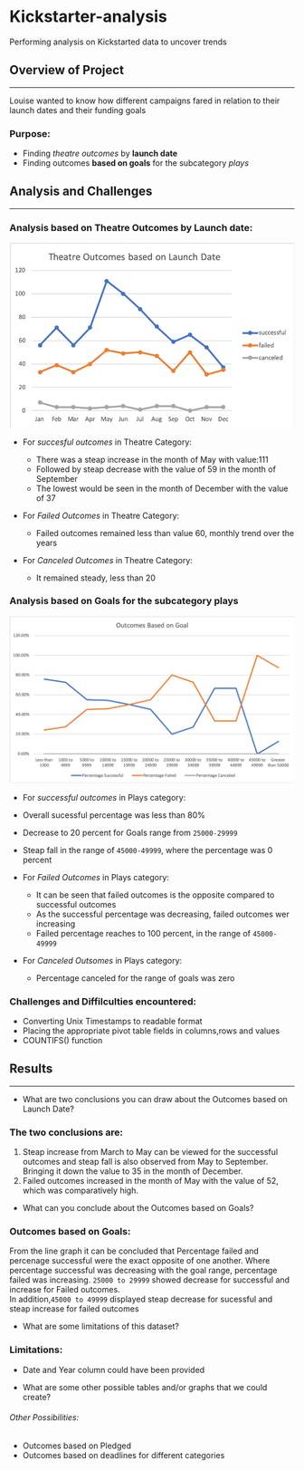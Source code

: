 # Kickstarter-analysis
Performing analysis on Kickstarted data to uncover trends

## Overview of Project
---
Louise wanted to know how different campaigns fared in relation to their launch dates and their funding goals
### Purpose:
- Finding *theatre outcomes* by **launch date** 
- Finding outcomes **based on goals** for the subcategory *plays*

## Analysis and Challenges 
---

### Analysis based on Theatre Outcomes by Launch date:

<img src= "Kickstarter_Challenge1/Resources/Theatre_Outcomes_vs_Launch.png"></img>

- For *succesful outcomes* in Theatre Category:
  - There was a steap increase in the month of May with value:111 
  - Followed by steap decrease with the value of 59 in the month of September 
  - The lowest would be seen in the month of December with the value of 37

- For *Failed Outcomes* in Theatre Category:
  - Failed outcomes remained less than value 60, monthly trend over the years

- For *Canceled Outcomes* in Theatre Category:
  - It remained steady, less than 20 

### Analysis based on Goals for the subcategory plays 

<img src= "Kickstarter_Challenge1/Resources/Outcomes_vs_Goals.png"> </img>

- For *successful outcomes* in Plays category:
 - Overall sucessful percentage was less than 80%
 - Decrease to 20 percent for Goals range from `25000-29999`
 - Steap fall in the range of `45000-49999`, where the percentage was 0 percent

- For *Failed Outcomes* in Plays category:
  - It can be seen that failed outcomes is the opposite compared to successful outcomes
  - As the successful percentage was decreasing, failed outcomes wer increasing 
  - Failed percentage reaches to 100 percent, in the range of `45000-49999`

- For *Canceled Outsomes* in Plays category:
  - Percentage canceled for the range of goals was zero 

### Challenges and Diffilculties encountered:
- Converting Unix Timestamps to readable format
- Placing the appropriate pivot table fields in columns,rows and values
- COUNTIFS() function

## Results
---
- What are two conclusions you can draw about the Outcomes based on Launch Date?
### The two conclusions are:
1. Steap increase from March to May can be viewed for the successful outcomes and steap fall is also observed from May to September. Bringing it down the value to 35 in the month of December.
2. Failed outcomes increased in the month of May with the value of 52, which was comparatively high.

- What can you conclude about the Outcomes based on Goals?
### Outcomes based on Goals:
From the line graph it can be concluded that Percentage failed and percenage successful were the exact opposite of one another.   Where percentage successful was decreasing with the goal range, percentage failed was increasing.   `25000 to 29999` showed decrease for successful and increase for Failed outcomes.  
In addition,`45000 to 49999` displayed steap decrease for sucessful and steap increase for failed outcomes

- What are some limitations of this dataset?
### Limitations:
 - Date and Year column could have been provided 

- What are some other possible tables and/or graphs that we could create?
###### Other Possibilities:
 - Outcomes based on Pledged 
 - Outcomes based on deadlines for different categories 

